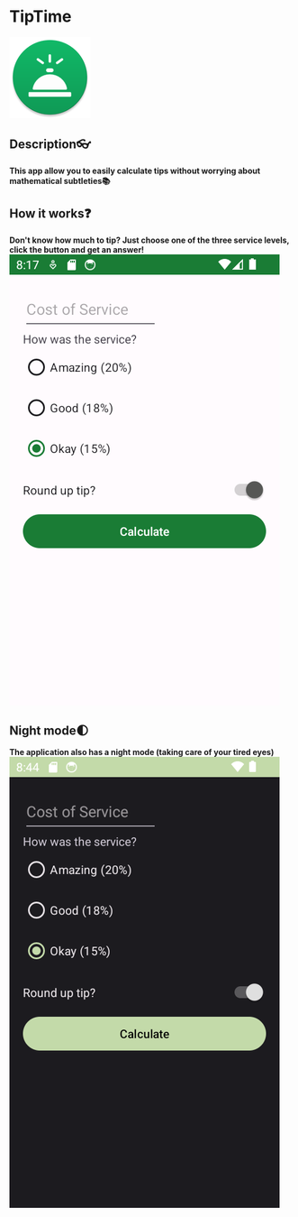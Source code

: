 # TipTime

![TipTIme](app/src/main/res/mipmap-xxhdpi/ic_launcher_round.png)

## Description👓
**This  app allow you to easily calculate tips without worrying about mathematical subtleties📚**
## How it works❓
**Don't know how much to tip? Just choose one of the three service levels, click the button and get an answer!**
![DayMode](screenshots/Screenshot_20230704_231810.png)
## Night mode🌓
**The application also has a night mode (taking care of your tired eyes)**
![NightMode](screenshots/Screenshot_20230704_234416.png)
